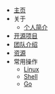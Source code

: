 
- [主页](/)
- 关于
  - [个人简介](zh-cn/about)
- [开源项目](zh-cn/project)
- [团队介绍](zh-cn/member)
- [资源](zh-cn/resource)
- 常用操作
  - [Linux](zh-cn/cheatsheet/linux)
  - [Shell](zh-cn/cheatsheet/shell)
  - [Go](zh-cn/cheatsheet/go)
